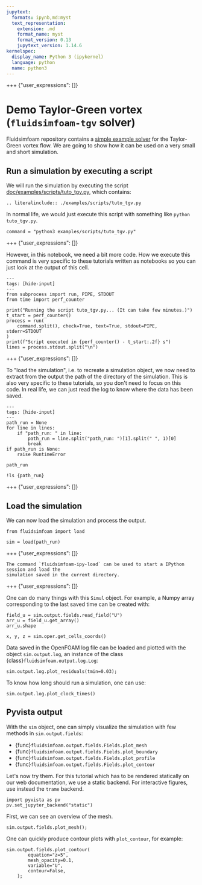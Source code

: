 ```yaml
---
jupytext:
  formats: ipynb,md:myst
  text_representation:
    extension: .md
    format_name: myst
    format_version: 0.13
    jupytext_version: 1.14.6
kernelspec:
  display_name: Python 3 (ipykernel)
  language: python
  name: python3
---
```


+++ {"user_expressions": []}

# Demo Taylor-Green vortex (`fluidsimfoam-tgv` solver)

Fluidsimfoam repository contains a
[simple example solver](https://foss.heptapod.net/fluiddyn/fluidsimfoam/-/tree/branch/default/doc/examples/fluidsimfoam-tgv)
for the Taylor-Green vortex flow. We are going to show how it can be used on a very small
and short simulation.

## Run a simulation by executing a script

We will run the simulation by executing the script
[doc/examples/scripts/tuto_tgv.py](https://foss.heptapod.net/fluiddyn/fluidsimfoam/-/tree/branch/default/doc/examples/scripts/tuto_tgv.py),
which contains:

```{eval-rst}
.. literalinclude:: ./examples/scripts/tuto_tgv.py
```

In normal life, we would just execute this script with something like
`python tuto_tgv.py`.

```{code-cell} ipython3
command = "python3 examples/scripts/tuto_tgv.py"
```

+++ {"user_expressions": []}

However, in this notebook, we need a bit more code. How we execute this command is very
specific to these tutorials written as notebooks so you can just look at the output of
this cell.

```{code-cell} ipython3
---
tags: [hide-input]
---
from subprocess import run, PIPE, STDOUT
from time import perf_counter

print("Running the script tuto_tgv.py... (It can take few minutes.)")
t_start = perf_counter()
process = run(
    command.split(), check=True, text=True, stdout=PIPE,  stderr=STDOUT
)
print(f"Script executed in {perf_counter() - t_start:.2f} s")
lines = process.stdout.split("\n")
```

+++ {"user_expressions": []}

To "load the simulation", i.e. to recreate a simulation object, we now need to extract
from the output the path of the directory of the simulation. This is also very specific
to these tutorials, so you don't need to focus on this code. In real life, we can just
read the log to know where the data has been saved.

```{code-cell} ipython3
---
tags: [hide-input]
---
path_run = None
for line in lines:
    if "path_run: " in line:
        path_run = line.split("path_run: ")[1].split(" ", 1)[0]
        break
if path_run is None:
    raise RuntimeError
```

```{code-cell} ipython3
path_run
```

```{code-cell} ipython3
!ls {path_run}
```

+++ {"user_expressions": []}

## Load the simulation

We can now load the simulation and process the output.

<!-- #endregion -->

```{code-cell} ipython3
from fluidsimfoam import load

sim = load(path_run)
```

+++ {"user_expressions": []}

```{admonition} Quickly start IPython and load a simulation
The command `fluidsimfoam-ipy-load` can be used to start a IPython session and load the
simulation saved in the current directory.
```

+++ {"user_expressions": []}

One can do many things with this `Simul` object. For example, a Numpy array corresponding
to the last saved time can be created with:

```{code-cell} ipython3
field_u = sim.output.fields.read_field("U")
arr_u = field_u.get_array()
arr_u.shape
```

```{code-cell} ipython3
x, y, z = sim.oper.get_cells_coords()
```

Data saved in the OpenFOAM log file can be loaded and plotted with the object
`sim.output.log`, an instance of the class {class}`fluidsimfoam.output.log.Log`:

```{code-cell} ipython3
sim.output.log.plot_residuals(tmin=0.03);
```

To know how long should run a simulation, one can use:

```{code-cell} ipython3
sim.output.log.plot_clock_times()
```

## Pyvista output

With the `sim` object, one can simply visualize the simulation with few methods in
`sim.output.fields`:

- {func}`fluidsimfoam.output.fields.Fields.plot_mesh`
- {func}`fluidsimfoam.output.fields.Fields.plot_boundary`
- {func}`fluidsimfoam.output.fields.Fields.plot_profile`
- {func}`fluidsimfoam.output.fields.Fields.plot_contour`

Let's now try them. For this tutorial which has to be rendered statically on our web
documentation, we use a static backend. For interactive figures, use instead the `trame`
backend.

```{code-cell} ipython3
import pyvista as pv
pv.set_jupyter_backend("static")
```

First, we can see an overview of the mesh.

```{code-cell} ipython3
sim.output.fields.plot_mesh();
```

One can quickly produce contour plots with `plot_contour`, for example:

```{code-cell} ipython3
sim.output.fields.plot_contour(
        equation="z=5",
        mesh_opacity=0.1,
        variable="U",
        contour=False,
    );
```
